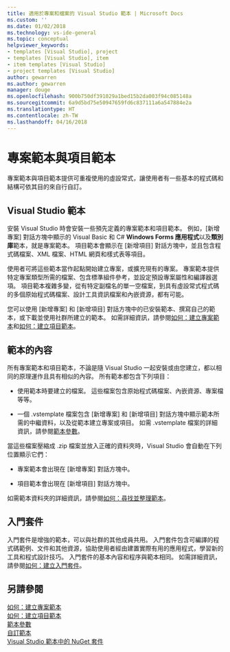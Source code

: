 ```yaml
---
title: 適用於專案和檔案的 Visual Studio 範本 | Microsoft Docs
ms.custom: ''
ms.date: 01/02/2018
ms.technology: vs-ide-general
ms.topic: conceptual
helpviewer_keywords:
- templates [Visual Studio], project
- templates [Visual Studio], item
- item templates [Visual Studio]
- project templates [Visual Studio]
author: gewarren
ms.author: gewarren
manager: douge
ms.openlocfilehash: 900b750df391029a1bed15b2da003f94c085148a
ms.sourcegitcommit: 6a9d5bd75e50947659fd6c837111a6a547884e2a
ms.translationtype: HT
ms.contentlocale: zh-TW
ms.lasthandoff: 04/16/2018
---
```

# <a name="project-and-item-templates"></a>專案範本與項目範本

專案範本與項目範本提供可重複使用的虛設常式，讓使用者有一些基本的程式碼和結構可依其目的來自行自訂。

## <a name="visual-studio-templates"></a>Visual Studio 範本

安裝 Visual Studio 時會安裝一些預先定義的專案範本和項目範本。 例如，[新增專案] 對話方塊中顯示的 Visual Basic 和 C# **Windows Forms 應用程式**以及**類別庫**範本，就是專案範本。 項目範本會顯示在 [新增項目] 對話方塊中，並且包含程式碼檔案、XML 檔案、HTML 網頁和樣式表等項目。

使用者可將這些範本當作起點開始建立專案，或擴充現有的專案。 專案範本提供特定專案類型所需的檔案、包含標準組件參考，並設定預設專案屬性和編譯器選項。 項目範本複雜多變，從有特定副檔名的單一空檔案，到具有虛設常式程式碼的多個原始程式碼檔案、設計工具資訊檔案和內嵌資源，都有可能。

您可以使用 [新增專案] 和 [新增項目] 對話方塊中的已安裝範本、撰寫自己的範本，或下載並使用社群所建立的範本。 如需詳細資訊，請參閱[如何：建立專案範本](../ide/how-to-create-project-templates.md)和[如何：建立項目範本](../ide/how-to-create-item-templates.md)。

## <a name="contents-of-a-template"></a>範本的內容

所有專案範本和項目範本，不論是隨 Visual Studio 一起安裝或由您建立，都以相同的原理運作且具有相似的內容。 所有範本都包含下列項目：

- 使用範本時要建立的檔案。 這些檔案包含原始程式碼檔案、內嵌資源、專案檔等等。

- 一個 .vstemplate 檔案包含 [新增專案] 和 [新增項目] 對話方塊中顯示範本所需的中繼資料，以及從範本建立專案或項目。 如需 .vstemplate 檔案的詳細資訊，請參閱[範本參數](../ide/template-parameters.md)。

當這些檔案壓縮成 .zip 檔案並放入正確的資料夾時，Visual Studio 會自動在下列位置顯示它們：

- 專案範本會出現在 [新增專案] 對話方塊中。

- 項目範本會出現在 [新增項目] 對話方塊中。

如需範本資料夾的詳細資訊，請參閱[如何：尋找並整理範本](../ide/how-to-locate-and-organize-project-and-item-templates.md)。

## <a name="starter-kits"></a>入門套件

入門套件是增強的範本，可以與社群的其他成員共用。 入門套件包含可編譯的程式碼範例、文件和其他資源，協助使用者經由建置實際有用的應用程式，學習新的工具和程式設計技巧。 入門套件的基本內容和程序與範本相同。 如需詳細資訊，請參閱[如何：建立入門套件](../ide/how-to-create-starter-kits.md)。

## <a name="see-also"></a>另請參閱

[如何：建立專案範本](../ide/how-to-create-project-templates.md)  
[如何：建立項目範本](../ide/how-to-create-item-templates.md)  
[範本參數](../ide/template-parameters.md)  
[自訂範本](../ide/customizing-project-and-item-templates.md)  
[Visual Studio 範本中的 NuGet 套件](/nuget/visual-studio-extensibility/visual-studio-templates)